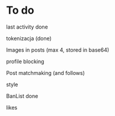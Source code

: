 # To do

last activity done

tokenizacja (done)

Images in posts (max 4, stored in base64)

profile blocking

Post matchmaking (and follows)

style

BanList done

likes
